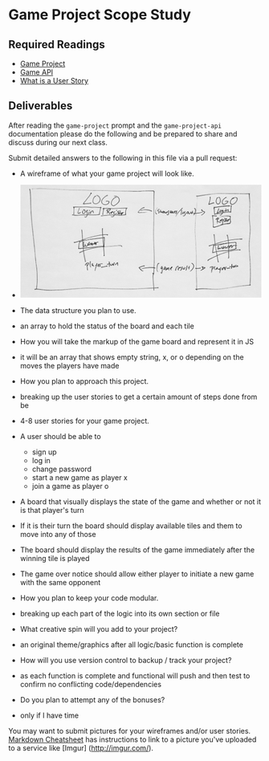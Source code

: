 # Game Project Scope Study

## Required Readings

-   [Game Project](https://github.com/ga-wdi-boston/game-project)
-   [Game API](https://github.com/ga-wdi-boston/game-project-api)
-   [What is a User Story](https://www.mountaingoatsoftware.com/agile/user-stories)

## Deliverables

After reading the `game-project` prompt and the `game-project-api` documentation
please do the following and be prepared to share and discuss during our next
class.

Submit detailed answers to the following in this file via a pull request:

-   A wireframe of what your game project will look like.
  - ![alt text](wireframe.jpg "wireframe")


-   The data structure you plan to use.
  - an array to hold the status of the board and each tile

-   How you will take the markup of the game board and represent it in JS
  - it will be an array that shows empty string, x, or o depending on the moves the players have made

-   How you plan to approach this project.
  - breaking up the user stories to get a certain amount of steps done from be

-   4-8 user stories for your game project.
  - A user should be able to
    - sign up
    - log in
    - change password
    - start a new game as player x
    - join a game as player o
  - A board that visually displays the state of the game and whether or not it is that player's turn
  - If it is their turn the board should display available tiles and them to move into any of those
  - The board should display the results of the game immediately after the winning tile is played
  - The game over notice should allow either player to initiate a new game with the same opponent

-   How you plan to keep your code modular.
  - breaking up each part of the logic into its own section or file

-   What creative spin will you add to your project?
  - an original theme/graphics after all logic/basic function is complete

-   How will you use version control to backup / track your project?
  - as each function is complete and functional will push and then test to confirm no conflicting code/dependencies

-   Do you plan to attempt any of the bonuses?
  - only if I have time

You may want to submit pictures for your wireframes and/or user stories.
[Markdown Cheatsheet](https://github.com/adam-p/markdown-here/wiki/Markdown-Cheatsheet)
has instructions to link to a picture you've uploaded to a service like [Imgur]
(http://imgur.com/).
